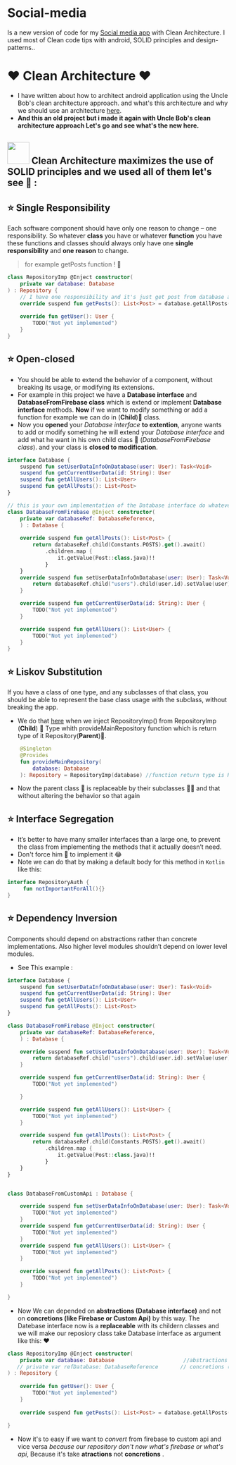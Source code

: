 # Social-media
Is a new version of code for my [Social media app](https://github.com/kareemAboelatta/social-media-app) with Clean Architecture. 
I used most of Clean code tips with android, SOLID principles and design-patterns..

# :heart: Clean Architecture :heart:
- I have written about how to architect android application using the Uncle Bob's clean architecture approach. and what's this architecture and why we should use an architecture [here](https://github.com/kareemAboelatta/Clean-architecture).
- **And this an old project but i made it again with Uncle Bob's clean architecture approach Let's go and see what's the new here.**

## <img src="https://media.giphy.com/media/5WILqPq29TyIkVCSej/giphy.gif" width="50"> Clean Architecture maximizes the use of SOLID principles and we used all of them let's see :runner: : 
## :star: Single Responsibility
Each software component should have only one reason to change – one responsibility.
So whatever **class** you have or whatever **function** you have these functions and classes should always only have one **single responsibility** and **one reason** to change.
> for example getPosts function ! 🤩


```kotlin
class RepositoryImp @Inject constructor(
    private var database: Database
) : Repository {
    // I have one responsibility and it's just get post from database and return list of posts
    override suspend fun getPosts(): List<Post> = database.getAllPosts()
    
    override fun getUser(): User {
        TODO("Not yet implemented")
    }
}
```

## :star: Open-closed
- You should be able to extend the behavior of a component, without breaking its usage, or modifying its extensions.
- For example in this project we have a **Database interface** and **DatabaseFromFirebase class** which is extend or implement **Database interface** methods. **Now** if we want to modify something or add a function for example we can do in (**Child**):baby: class.
- Now you **opened** your *Database interface* **to extention**, anyone wants to add or modify something he will extend your *Database interface* and add what he want in his own child class :baby: (*DatabaseFromFirebase class*). and your class is **closed to modification**.

```kotlin
interface Database {
    suspend fun setUserDataInfoOnDatabase(user: User): Task<Void>
    suspend fun getCurrentUserData(id: String): User
    suspend fun getAllUsers(): List<User>
    suspend fun getAllPosts(): List<Post>
}

// this is your own implementation of the Database interface do whatever you want here
class DatabaseFromFirebase @Inject constructor(
    private var databaseRef: DatabaseReference,
    ) : Database {
    
    override suspend fun getAllPosts(): List<Post> {
        return databaseRef.child(Constants.POSTS).get().await()
            .children.map {
                it.getValue(Post::class.java)!!
            }
    }
    override suspend fun setUserDataInfoOnDatabase(user: User): Task<Void> {
        return databaseRef.child("users").child(user.id).setValue(user)
    }

    override suspend fun getCurrentUserData(id: String): User {
        TODO("Not yet implemented")
    }

    override suspend fun getAllUsers(): List<User> {
        TODO("Not yet implemented")
    }
}

```





## :star: Liskov Substitution 
If you have a class of one type, and any subclasses of that class, you should be able to represent the base class usage with the subclass, without breaking the app.
- We do that [here](https://github.com/kareemAboelatta/Social-media/blob/d03bc0e318f3d0787569c5e16608346c774bf80c/app/src/main/java/com/example/socialmedia/di/RepositoryModule.kt#L64) when we inject RepositoryImp() from RepositoryImp (**Child**) :baby: Type whith provideMainRepository function which is return type of it Repository(**Parent**):man:.

```kotlin
    @Singleton
    @Provides
    fun provideMainRepository(
        database: Database 
    ): Repository = RepositoryImp(database) //function return type is Repository 'Parent' and this able to return RepositoryImp instead  

```
- Now the parent class :man: is  replaceable by their subclasses :baby::baby: and that without altering the behavior so that again

## :star: Interface Segregation
- It’s better to have many smaller interfaces than a large one, to prevent the class from implementing the methods that it actually doesn’t need.
- Don't force him :muscle: to implement it :joy:  
- Note we can do that by making a default body for this method in `Kotlin` like this:
```kotlin
interface RepositoryAuth {
     fun notImportantForAll(){}
}
```

## :star: Dependency Inversion
Components should depend on abstractions rather than concrete implementations. Also higher level modules shouldn’t depend on lower level modules.
- See This example :
```kotlin
interface Database {
    suspend fun setUserDataInfoOnDatabase(user: User): Task<Void>
    suspend fun getCurrentUserData(id: String): User
    suspend fun getAllUsers(): List<User>
    suspend fun getAllPosts(): List<Post>
}

class DatabaseFromFirebase @Inject constructor(
    private var databaseRef: DatabaseReference,
    ) : Database {

    override suspend fun setUserDataInfoOnDatabase(user: User): Task<Void> {
        return databaseRef.child("users").child(user.id).setValue(user)
    }

    override suspend fun getCurrentUserData(id: String): User {
        TODO("Not yet implemented")

    }

    override suspend fun getAllUsers(): List<User> {
        TODO("Not yet implemented")
    }

    override suspend fun getAllPosts(): List<Post> {
        return databaseRef.child(Constants.POSTS).get().await()
            .children.map {
                it.getValue(Post::class.java)!!
            }
    }
}


class DatabaseFromCustomApi : Database {

    override suspend fun setUserDataInfoOnDatabase(user: User): Task<Void> {
        TODO("Not yet implemented")
    }
    override suspend fun getCurrentUserData(id: String): User {
        TODO("Not yet implemented")
    }
    override suspend fun getAllUsers(): List<User> {
        TODO("Not yet implemented")
    }

    override suspend fun getAllPosts(): List<Post> {
        TODO("Not yet implemented")
    }

}

```
- Now We can depended on **abstractions (Database interface)** and not on **concretions (like Firebase or Custom Api)** by this way. The Datebase interface now is a **replaceable** with its childern classes and we will make our reposiory class take Database interface as argument like this: :heart:
```kotlin
class RepositoryImp @Inject constructor(
    private var database: Database                      //abstractions (firebase or your custom api)
   // private var refDatabase: DatabaseReference       // concretions (just for firebase)
) : Repository {
    
    override fun getUser(): User {
        TODO("Not yet implemented")
    }
    
    override suspend fun getPosts(): List<Post> = database.getAllPosts()
    
}
```
- Now it's to easy if we want to *convert* from firebase to custom api and vice versa *because our repository don't now what's firebase or what's api*, Because it's take **atractions** not **concretions** .


